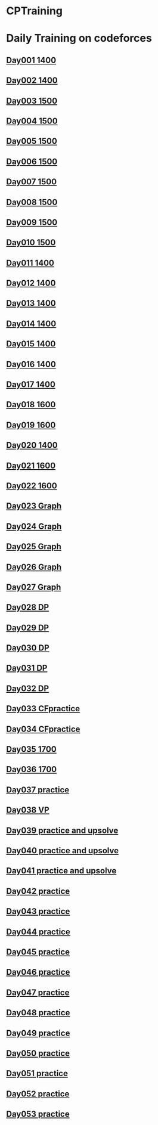 # CPTraining
# Daily Training on codeforces
## [Day001 1400](./Day001-0501-1400/README.md)
## [Day002 1400](./Day002-0502-1400/README.md)
## [Day003 1500](./Day003-0503-1500/README.md)
## [Day004 1500](./Day004-0504-1500/README.md)
## [Day005 1500](./Day005-0505-1500/README.md)
## [Day006 1500](./Day006-0506-1500/README.md)
## [Day007 1500](./Day007-0507-1500/README.md)
## [Day008 1500](./Day008-0508-1500/README.md)
## [Day009 1500](./Day009-0509-1500/README.md)
## [Day010 1500](./Day010-0510-1500/README.md)
## [Day011 1400](./Day011-0511-1400/README.md)
## [Day012 1400](./Day012-0512-1400/README.md)
## [Day013 1400](./Day013-0513-1400/README.md)
## [Day014 1400](./Day014-0514-1400/README.md)
## [Day015 1400](./Day015-0515-1400/README.md)
## [Day016 1400](./Day016-0516-1400/README.md)
## [Day017 1400](./Day017-0517-1400/README.md)
## [Day018 1600](./Day018-0518-1600/README.md)
## [Day019 1600](./Day019-0519-1600/README.md)
## [Day020 1400](./Day020-0520-1400/README.md)
## [Day021 1600](./Day021-0521-1600/README.md)
## [Day022 1600](./Day022-0522-1600/README.md)
## [Day023 Graph](./Day023-0523-graph/README.md)
## [Day024 Graph](./Day024-0524-graph/README.md)
## [Day025 Graph](./Day025-0525-graph/README.md)
## [Day026 Graph](./Day026-0526-graph/README.md)
## [Day027 Graph](./Day027-0527-graph/README.md)
## [Day028 DP](./Day028-0528-dp/README.md)
## [Day029 DP](./Day029-0529-dp/README.md)
## [Day030 DP](./Day030-0530-dp/README.md)
## [Day031 DP](./Day031-0531-dp/README.md)
## [Day032 DP](./Day032-0601-practice/README.md)
## [Day033 CFpractice](./Day033-0602-practice/README.md)
## [Day034 CFpractice](./Day034-0603-practice/README.md)
## [Day035 1700](./Day035-0605-1700/README.md)
## [Day036 1700](./Day036-0608-1700/README.md)
## [Day037 practice](./Day037-0611/README.md)
## [Day038 VP](./Day038-0612/README.md)
## [Day039 practice and upsolve](./Day039-0613/README.md)
## [Day040 practice and upsolve](./Day040-0614/README.md)
## [Day041 practice and upsolve](./Day041-0615/README.md)
## [Day042 practice](./Day042-0616/README.md)
## [Day043 practice](./Day043-0617/README.md)
## [Day044 practice](./Day044-0618/README.md)
## [Day045 practice](./Day045-0619/README.md)
## [Day046 practice](./Day046-0620/README.md)
## [Day047 practice](./Day047-0621/README.md)
## [Day048 practice](./Day048-0622/README.md)
## [Day049 practice](./Day049-0623/README.md)
## [Day050 practice](./Day050-0725/README.md)
## [Day051 practice](./Day051-0726/README.md)
## [Day052 practice](./Day052-0731/README.md)
## [Day053 practice](./Day053-0802/README.md)